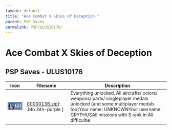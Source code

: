 ```yaml
---
layout: default
title: "Ace Combat X Skies of Deception "
parent: PSP Saves
permalink: PSP/ULUS10176/
---
```

# Ace Combat X Skies of Deception 

## PSP Saves - ULUS10176

| Icon | Filename | Description |
|------|----------|-------------|
| ![Ace Combat X Skies of Deception ](ICON0.PNG) | [00000136.zip](00000136.zip){: .btn .btn-purple } | Everything unlocked, All aircrafts/ colors/ weapons/ parts/ singleplayer medals unlocked (and some multiplayer medals too)Your name: UNKNOWNYour username: GRYPHUSAll missions with S rank in All difficultie |
